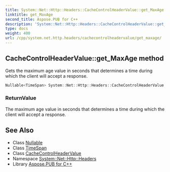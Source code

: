 ```yaml
---
title: System::Net::Http::Headers::CacheControlHeaderValue::get_MaxAge method
linktitle: get_MaxAge
second_title: Aspose.PUB for C++
description: 'System::Net::Http::Headers::CacheControlHeaderValue::get_MaxAge method. Gets the maximum age value in seconds that determines a time during which the client will accept a response in C++.'
type: docs
weight: 400
url: /cpp/system.net.http.headers/cachecontrolheadervalue/get_maxage/
---
```

## CacheControlHeaderValue::get_MaxAge method


Gets the maximum age value in seconds that determines a time during which the client will accept a response.

```cpp
Nullable<TimeSpan> System::Net::Http::Headers::CacheControlHeaderValue::get_MaxAge()
```


### ReturnValue

The maximum age value in seconds that determines a time during which the client will accept a response.

## See Also

* Class [Nullable](../../../system/nullable/)
* Class [TimeSpan](../../../system/timespan/)
* Class [CacheControlHeaderValue](../)
* Namespace [System::Net::Http::Headers](../../)
* Library [Aspose.PUB for C++](../../../)
